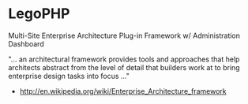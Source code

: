 
LegoPHP
=======

Multi-Site Enterprise Architecture Plug-in Framework w/ Administration Dashboard

"... an architectural framework provides tools and approaches that help architects abstract from the level of detail that builders work at to bring enterprise design tasks into focus ..."

- http://en.wikipedia.org/wiki/Enterprise_Architecture_framework

